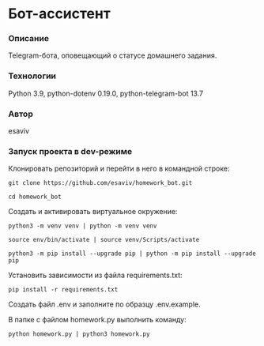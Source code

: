 # Бот-ассистент
### Описание
Telegram-бота, оповещающий о статусе домашнего задания.
### Технологии
Python 3.9, python-dotenv 0.19.0, python-telegram-bot 13.7
### Автор
esaviv
### Запуск проекта в dev-режиме
Клонировать репозиторий и перейти в него в командной строке:
```
git clone https://github.com/esaviv/homework_bot.git
```
```
cd homework_bot
```
Cоздать и активировать виртуальное окружение:
```
python3 -m venv venv | python -m venv venv
```
```
source env/bin/activate | source venv/Scripts/activate
```
```
python3 -m pip install --upgrade pip | python -m pip install --upgrade pip
```
Установить зависимости из файла requirements.txt:
```
pip install -r requirements.txt
```
Создать файл .env и заполните по образцу .env.example.

В папке с файлом homework.py выполнить команду:
```
python homework.py | python3 homework.py
```
